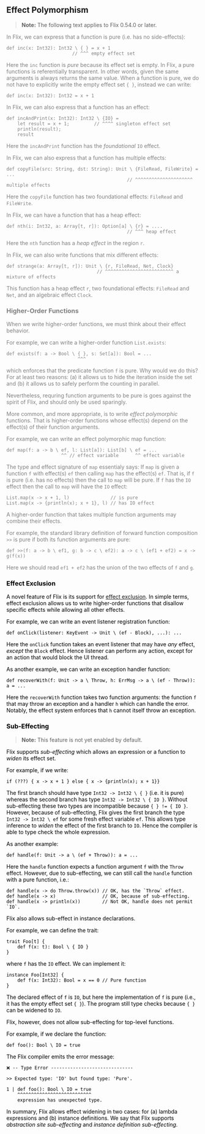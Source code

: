 ## Effect Polymorphism

<div style="color:gray">

> **Note:** The following text applies to Flix 0.54.0 or later.

In Flix, we can express that a function is pure (i.e. has no side-effects): 

```flix
def inc(x: Int32): Int32 \ { } = x + 1
                        // ^^^ empty effect set
```

Here the `inc` function is _pure_ because its effect set is empty. In Flix, a
pure functions is referentially transparent. In other words, given the same
arguments is always returns the same value. When a function is pure, we do not
have to explicitly write the empty effect set `{ }`, instead we can write: 

```flix
def inc(x: Int32): Int32 = x + 1
```

In Flix, we can also express that a function has an effect:

```flix
def incAndPrint(x: Int32): Int32 \ {IO} = 
    let result = x + 1;         // ^^^^ singleton effect set
    println(result);
    result
```

Here the `incAndPrint` function has the _foundational_ `IO` effect. 

In Flix, we can also express that a function has multiple effects:

```flix
def copyFile(src: String, dst: String): Unit \ {FileRead, FileWrite} = ...
                                            // ^^^^^^^^^^^^^^^^^^^^^ multiple effects
```

Here the `copyFile` function has two foundational effects: `FileRead` and
`FileWrite`. 

In Flix, we can have a function that has a heap effect:

```flix
def nth(i: Int32, a: Array[t, r]): Option[a] \ {r} = ....
                                            // ^^^ heap effect
```

Here the `nth` function has a _heap effect_ in the region `r`.

In Flix, we can also write functions that mix different effects:

```flix
def strange(a: Array[t, r]): Unit \ {r, FileRead, Net, Clock} 
                                 // ^^^^^^^^^^^^^^^^^^^^^^^^^ a mixture of effects
```

This function has a heap effect `r`, two foundational effects: `FileRead` and
`Net`, and an algebraic effect `Clock`. 

### Higher-Order Functions

When we write higher-order functions, we must think about their effect behavior. 

For example, we can write a higher-order function `List.exists`:

```flix
def exists(f: a -> Bool \ { }, s: Set[a]): Bool = ...
                          ^^^
```

which enforces that the predicate function `f` is pure. Why would we do this?
For at least two reasons: (a) it allows us to hide the iteration inside the set
and (b) it allows us to safely perform the counting in parallel. 

Nevertheless, requring function arguments to be pure is goes against the spirit
of Flix, and should only be used sparingly. 

More common, and more appropriate, is to write _effect polymorphic_ functions.
That is higher-order functions whose effect(s) depend on the effect(s) of their
function arguments. 

For example, we can write an effect polymorphic map function:

```flix
def map(f: a -> b \ ef, l: List[a]): List[b] \ ef = ...
                    ^^ // effect variable      ^^ effect variable
```

The type and effect signature of `map` essentialy says: If `map` is given a
function `f` with effect(s) `ef` then calling `map` has the effect(s) `ef`. That
is, if `f` is pure (i.e. has no effects) then the call to `map` will be pure. If
`f` has the `IO` effect then the call to `map` will have the `IO` effect: 


```flix
List.map(x -> x + 1, l)               // is pure
List.map(x -> {println(x); x + 1}, l) // has IO effect
```

A higher-order function that takes multiple function arguments may combine their
effects.

For example, the standard library definition of
forward function composition `>>` is pure if both its
function arguments are pure:

```flix
def >>(f: a -> b \ ef1, g: b -> c \ ef2): a -> c \ (ef1 + ef2) = x -> g(f(x))
```

Here we should read `ef1 + ef2` has the union of the two effects of `f` and `g`.

<div style="color: black">

### Effect Exclusion

A novel feature of Flix is its support for [effect
exclusion](https://dl.acm.org/doi/abs/10.1145/3607846). In simple terms, effect
exclusion allows us to write higher-order functions that disallow specific
effects while allowing all other effects. 

For example, we can write an event listener registration function: 

```flix
def onClick(listener: KeyEvent -> Unit \ (ef - Block), ...): ... 
```

Here the `onClick` function takes an event listener that may have _any_ effect,
_except_ the `Block` effect. Hence listener can perform any action, except for
an action that would block the UI thread.

As another example, we can write an exception handler function:

```flix
def recoverWith(f: Unit -> a \ Throw, h: ErrMsg -> a \ (ef - Throw)): a = ... 
```

Here the `recoverWith` function takes two function arguments: the function `f`
that may throw an exception and a handler `h` which can handle the error.
Notably, the effect system enforces that `h` cannot itself throw an exception.

### Sub-Effecting

> **Note:** This feature is not yet enabled by default.

Flix supports _sub-effecting_ which allows an expression or a function to
_widen_ its effect set. 

For example, if we write:

```flix
if (???) { x -> x + 1 } else { x -> {println(x); x + 1}}
```

The first branch should have type `Int32 -> Int32 \ { }` (i.e. it is pure)
whereas the second branch has type `Int32 -> Int32 \ { IO }`. Without
sub-effecting these two types are incompatible because `{ } != { IO }`. However,
because of sub-effecting, Flix gives the first branch the type `Int32 -> Int32 \
ef` for some fresh effect variable `ef`. This allows type inference to _widen_
the effect of the first branch to `IO`. Hence the compiler is able to type check
the whole expression. 

As another example:

```flix
def handle(f: Unit -> a \ (ef + Throw)): a = ...
```

Here the `handle` function expects a function argument `f` with the `Throw`
effect. However, due to sub-effecting, we can still call the `handle` function
with a pure function, i.e.:

```flix
def handle(x -> do Throw.throw(x)) // OK, has the `Throw` effect.
def handle(x -> x)                 // OK, because of sub-effecting.
def handle(x -> println(x))        // Not OK, handle does not permit `IO`.
```

Flix also allows sub-effect in instance declarations. 

For example, we can define the trait:

```flix
trait Foo[t] {
    def f(x: t): Bool \ { IO }
}
```

where `f` has the `IO` effect. We can implement it: 

```flix
instance Foo[Int32] {
    def f(x: Int32): Bool = x == 0 // Pure function
}
```

The declared effect of `f` is `IO`, but here the implementation of `f` is pure
(i.e., it has the empty effect set `{ }`). The program still type checks because
`{ }` can be widened to `IO`.

Flix, however, does not allow sub-effecting for top-level functions.

For example, if we declare the function:

```flix
def foo(): Bool \ IO = true
```

The Flix compiler emits the error message:

```
❌ -- Type Error ------------------------------

>> Expected type: 'IO' but found type: 'Pure'.

1 | def foo(): Bool \ IO = true
    ^^^^^^^^^^^^^^^^^^^^^^^^^^^
    expression has unexpected type.
```

In summary, Flix allows effect widening in two cases: for (a) lambda expressions
and (b) instance definitions. We say that Flix supports _abstraction site
sub-effecting_ and _instance definition sub-effecting_. 
